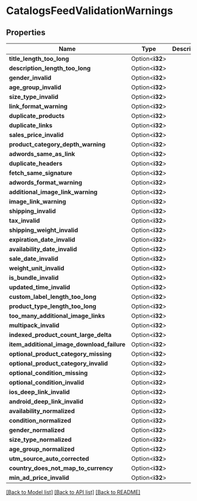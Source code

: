 # CatalogsFeedValidationWarnings

## Properties

Name | Type | Description | Notes
------------ | ------------- | ------------- | -------------
**title_length_too_long** | Option<**i32**> |  | [optional]
**description_length_too_long** | Option<**i32**> |  | [optional]
**gender_invalid** | Option<**i32**> |  | [optional]
**age_group_invalid** | Option<**i32**> |  | [optional]
**size_type_invalid** | Option<**i32**> |  | [optional]
**link_format_warning** | Option<**i32**> |  | [optional]
**duplicate_products** | Option<**i32**> |  | [optional]
**duplicate_links** | Option<**i32**> |  | [optional]
**sales_price_invalid** | Option<**i32**> |  | [optional]
**product_category_depth_warning** | Option<**i32**> |  | [optional]
**adwords_same_as_link** | Option<**i32**> |  | [optional]
**duplicate_headers** | Option<**i32**> |  | [optional]
**fetch_same_signature** | Option<**i32**> |  | [optional]
**adwords_format_warning** | Option<**i32**> |  | [optional]
**additional_image_link_warning** | Option<**i32**> |  | [optional]
**image_link_warning** | Option<**i32**> |  | [optional]
**shipping_invalid** | Option<**i32**> |  | [optional]
**tax_invalid** | Option<**i32**> |  | [optional]
**shipping_weight_invalid** | Option<**i32**> |  | [optional]
**expiration_date_invalid** | Option<**i32**> |  | [optional]
**availability_date_invalid** | Option<**i32**> |  | [optional]
**sale_date_invalid** | Option<**i32**> |  | [optional]
**weight_unit_invalid** | Option<**i32**> |  | [optional]
**is_bundle_invalid** | Option<**i32**> |  | [optional]
**updated_time_invalid** | Option<**i32**> |  | [optional]
**custom_label_length_too_long** | Option<**i32**> |  | [optional]
**product_type_length_too_long** | Option<**i32**> |  | [optional]
**too_many_additional_image_links** | Option<**i32**> |  | [optional]
**multipack_invalid** | Option<**i32**> |  | [optional]
**indexed_product_count_large_delta** | Option<**i32**> |  | [optional]
**item_additional_image_download_failure** | Option<**i32**> |  | [optional]
**optional_product_category_missing** | Option<**i32**> |  | [optional]
**optional_product_category_invalid** | Option<**i32**> |  | [optional]
**optional_condition_missing** | Option<**i32**> |  | [optional]
**optional_condition_invalid** | Option<**i32**> |  | [optional]
**ios_deep_link_invalid** | Option<**i32**> |  | [optional]
**android_deep_link_invalid** | Option<**i32**> |  | [optional]
**availability_normalized** | Option<**i32**> |  | [optional]
**condition_normalized** | Option<**i32**> |  | [optional]
**gender_normalized** | Option<**i32**> |  | [optional]
**size_type_normalized** | Option<**i32**> |  | [optional]
**age_group_normalized** | Option<**i32**> |  | [optional]
**utm_source_auto_corrected** | Option<**i32**> |  | [optional]
**country_does_not_map_to_currency** | Option<**i32**> |  | [optional]
**min_ad_price_invalid** | Option<**i32**> |  | [optional]

[[Back to Model list]](../README.md#documentation-for-models) [[Back to API list]](../README.md#documentation-for-api-endpoints) [[Back to README]](../README.md)


